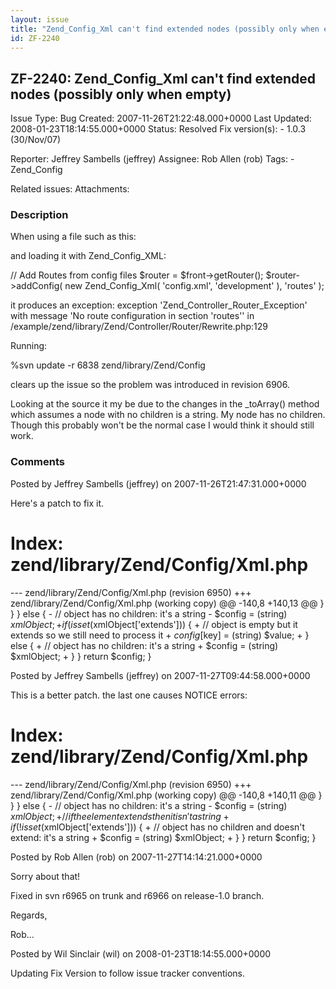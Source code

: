 ```yaml
---
layout: issue
title: "Zend_Config_Xml can't find extended nodes (possibly only when empty)"
id: ZF-2240
---
```


ZF-2240: Zend\_Config\_Xml can't find extended nodes (possibly only when empty)
-------------------------------------------------------------------------------

 Issue Type: Bug Created: 2007-11-26T21:22:48.000+0000 Last Updated: 2008-01-23T18:14:55.000+0000 Status: Resolved Fix version(s): - 1.0.3 (30/Nov/07)
 
 Reporter:  Jeffrey Sambells (jeffrey)  Assignee:  Rob Allen (rob)  Tags: - Zend\_Config
 
 Related issues: 
 Attachments: 
### Description

When using a file such as this:

<?xml version="1.0"?>

and loading it with Zend\_Config\_XML:

// Add Routes from config files $router = $front->getRouter(); $router->addConfig( new Zend\_Config\_Xml( 'config.xml', 'development' ), 'routes' );

it produces an exception: exception 'Zend\_Controller\_Router\_Exception' with message 'No route configuration in section 'routes'' in /example/zend/library/Zend/Controller/Router/Rewrite.php:129

Running:

%svn update -r 6838 zend/library/Zend/Config

clears up the issue so the problem was introduced in revision 6906.

Looking at the source it my be due to the changes in the \_toArray() method which assumes a node with no children is a string. My node has no children. Though this probably won't be the normal case I would think it should still work.

 

 

### Comments

Posted by Jeffrey Sambells (jeffrey) on 2007-11-26T21:47:31.000+0000

Here's a patch to fix it.

Index: zend/library/Zend/Config/Xml.php
=======================================

--- zend/library/Zend/Config/Xml.php (revision 6950) +++ zend/library/Zend/Config/Xml.php (working copy) @@ -140,8 +140,13 @@ } } } else { - // object has no children: it's a string - $config = (string) $xmlObject; + if(isset($xmlObject['extends'])) { + // object is empty but it extends so we still need to process it + $config[$key] = (string) $value; + } else { + // object has no children: it's a string + $config = (string) $xmlObject; + } } return $config; }

 

 

Posted by Jeffrey Sambells (jeffrey) on 2007-11-27T09:44:58.000+0000

This is a better patch. the last one causes NOTICE errors:

Index: zend/library/Zend/Config/Xml.php
=======================================

--- zend/library/Zend/Config/Xml.php (revision 6950) +++ zend/library/Zend/Config/Xml.php (working copy) @@ -140,8 +140,11 @@ } } } else { - // object has no children: it's a string - $config = (string) $xmlObject; + // if the element extends then it isn't a string + if(!isset($xmlObject['extends'])) { + // object has no children and doesn't extend: it's a string + $config = (string) $xmlObject; + } } return $config; }

 

 

Posted by Rob Allen (rob) on 2007-11-27T14:14:21.000+0000

Sorry about that!

Fixed in svn r6965 on trunk and r6966 on release-1.0 branch.

Regards,

Rob...

 

 

Posted by Wil Sinclair (wil) on 2008-01-23T18:14:55.000+0000

Updating Fix Version to follow issue tracker conventions.

 

 